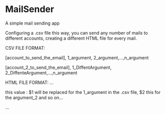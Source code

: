 # MailSender
A simple mail sending app


Configuring a .csv file this way, you can send any number of mails to different accounts, creating a different HTML file for every mail.

CSV FILE FORMAT:

[account_to_send_the_email], 1_argument, 2_argument,...,n_argument

[account_2_to_send_the_email], 1_DiffentArgument, 2_DiffenteArgument,...,n_argument


HTML FILE FORMAT:
...
<body>

<p> this value : $1 will be replaced for the 1_argument in the .csv file, $2 this for the argument_2 and so on... </p>
  
  
</body>
...
